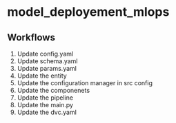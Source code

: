 # model_deployement_mlops

## Workflows

1. Update config.yaml
2. Update schema.yaml
3. Update params.yaml
4. Update the entity
5. Update the configuration manager in src config
6. Update the componenets
7. Update the pipeline
8. Update the main.py
9. Update the dvc.yaml
